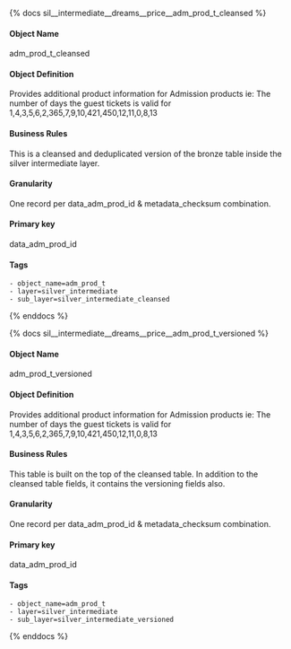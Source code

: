 {% docs sil__intermediate__dreams__price__adm_prod_t_cleansed %}

#### Object Name
adm_prod_t_cleansed

#### Object Definition
Provides additional product information for Admission products ie: The number of days the guest tickets is valid for 1,4,3,5,6,2,365,7,9,10,421,450,12,11,0,8,13

#### Business Rules
This is a cleansed and deduplicated version of the bronze table inside the silver intermediate layer.

#### Granularity
One record per data_adm_prod_id & metadata_checksum combination.

#### Primary key
data_adm_prod_id

#### Tags
    - object_name=adm_prod_t
    - layer=silver_intermediate
    - sub_layer=silver_intermediate_cleansed

{% enddocs %}

{% docs sil__intermediate__dreams__price__adm_prod_t_versioned %}

#### Object Name
adm_prod_t_versioned

#### Object Definition
Provides additional product information for Admission products ie: The number of days the guest tickets is valid for 1,4,3,5,6,2,365,7,9,10,421,450,12,11,0,8,13

#### Business Rules
This table is built on the top of the cleansed table. In addition to the cleansed table fields, it contains the versioning fields also.

#### Granularity
One record per data_adm_prod_id & metadata_checksum combination.

#### Primary key
data_adm_prod_id

#### Tags
    - object_name=adm_prod_t
    - layer=silver_intermediate
    - sub_layer=silver_intermediate_versioned

{% enddocs %}